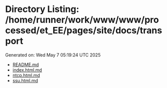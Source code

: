# Directory Listing: /home/runner/work/www/www/processed/et_EE/pages/site/docs/transport
Generated on: Wed May  7 05:19:24 UTC 2025

- [README.md](README.md)
- [index.html.md](index.html.md)
- [ntcp.html.md](ntcp.html.md)
- [ssu.html.md](ssu.html.md)
